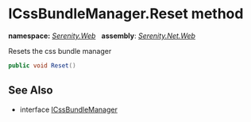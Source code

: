 # ICssBundleManager.Reset method
**namespace:** *[Serenity.Web](../../README.md#serenity.web-namespace)*   **assembly**: *[Serenity.Net.Web](../../README.md)*

Resets the css bundle manager

```csharp
public void Reset()
```

## See Also

* interface [ICssBundleManager](../ICssBundleManager.md)